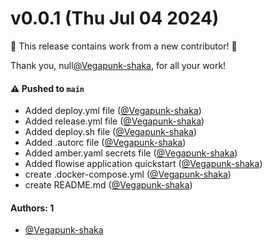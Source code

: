 # v0.0.1 (Thu Jul 04 2024)

:tada: This release contains work from a new contributor! :tada:

Thank you, null[@Vegapunk-shaka](https://github.com/Vegapunk-shaka), for all your work!

#### ⚠️ Pushed to `main`

- Added deploy.yml file ([@Vegapunk-shaka](https://github.com/Vegapunk-shaka))
- Added release.yml file ([@Vegapunk-shaka](https://github.com/Vegapunk-shaka))
- Added deploy.sh file ([@Vegapunk-shaka](https://github.com/Vegapunk-shaka))
- Added .autorc file ([@Vegapunk-shaka](https://github.com/Vegapunk-shaka))
- Added amber.yaml secrets file ([@Vegapunk-shaka](https://github.com/Vegapunk-shaka))
- Added flowise application quickstart ([@Vegapunk-shaka](https://github.com/Vegapunk-shaka))
- create .docker-compose.yml ([@Vegapunk-shaka](https://github.com/Vegapunk-shaka))
- create README.md ([@Vegapunk-shaka](https://github.com/Vegapunk-shaka))

#### Authors: 1

- [@Vegapunk-shaka](https://github.com/Vegapunk-shaka)
